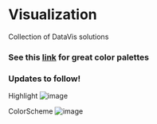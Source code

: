 # Visualization
Collection of DataVis solutions

### See this [link](https://github.com/BlakeRMills/MetBrewer) for great color palettes   

### Updates to follow!

Highlight ![image](https://user-images.githubusercontent.com/58993468/171341083-aba72523-6bb7-4bbb-b92b-4ed2ec816972.png)

ColorScheme ![image](https://user-images.githubusercontent.com/58993468/171341239-8fd13ecc-8a52-4291-b46f-23045da1abae.png)
